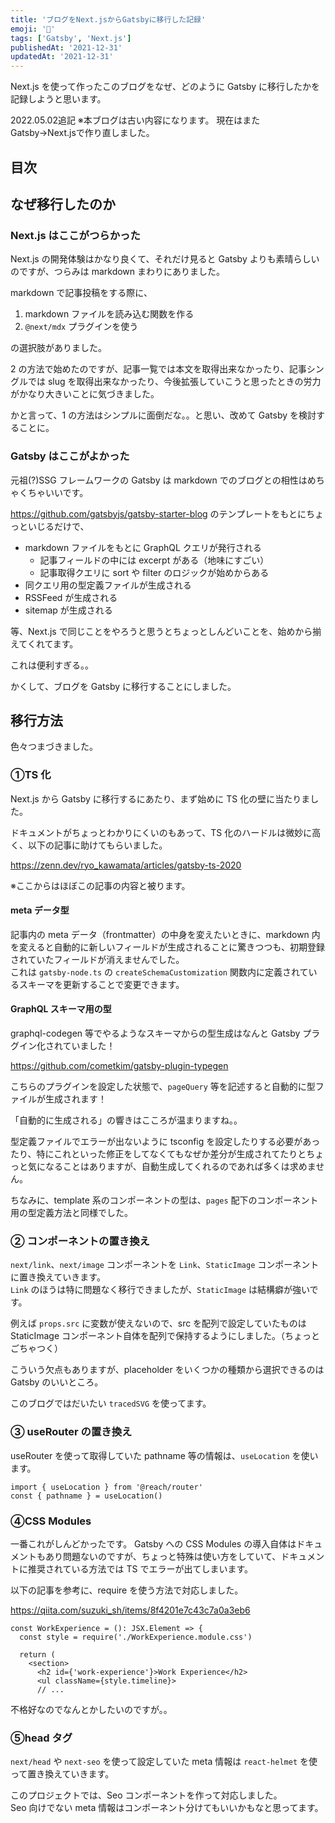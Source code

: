```yaml
---
title: 'ブログをNext.jsからGatsbyに移行した記録'
emoji: '🌊'
tags: ['Gatsby', 'Next.js']
publishedAt: '2021-12-31'
updatedAt: '2021-12-31'
---
```


Next.js を使って作ったこのブログをなぜ、どのように Gatsby に移行したかを記録しようと思います。

2022.05.02追記
※本ブログは古い内容になります。
現在はまたGatsby→Next.jsで作り直しました。

## 目次

## なぜ移行したのか

### Next.js はここがつらかった

Next.js の開発体験はかなり良くて、それだけ見ると Gatsby よりも素晴らしいのですが、つらみは markdown まわりにありました。

markdown で記事投稿をする際に、

1. markdown ファイルを読み込む関数を作る
2. `@next/mdx` プラグインを使う

の選択肢がありました。

2 の方法で始めたのですが、記事一覧では本文を取得出来なかったり、記事シングルでは slug を取得出来なかったり、今後拡張していこうと思ったときの労力がかなり大きいことに気づきました。

かと言って、1 の方法はシンプルに面倒だな。。と思い、改めて Gatsby を検討することに。

### Gatsby はここがよかった

元祖(?)SSG フレームワークの Gatsby は markdown でのブログとの相性はめちゃくちゃいいです。

https://github.com/gatsbyjs/gatsby-starter-blog のテンプレートをもとにちょっといじるだけで、

- markdown ファイルをもとに GraphQL クエリが発行される
  - 記事フィールドの中には excerpt がある（地味にすごい）
  - 記事取得クエリに sort や filter のロジックが始めからある
- 同クエリ用の型定義ファイルが生成される
- RSSFeed が生成される
- sitemap が生成される

等、Next.js で同じことをやろうと思うとちょっとしんどいことを、始めから揃えてくれてます。

これは便利すぎる。。

かくして、ブログを Gatsby に移行することにしました。

## 移行方法

色々つまづきました。

### ①TS 化

Next.js から Gatsby に移行するにあたり、まず始めに TS 化の壁に当たりました。

ドキュメントがちょっとわかりにくいのもあって、TS 化のハードルは微妙に高く、以下の記事に助けてもらいました。

https://zenn.dev/ryo_kawamata/articles/gatsby-ts-2020

※ここからはほぼこの記事の内容と被ります。

#### meta データ型

記事内の meta データ（frontmatter）の中身を変えたいときに、markdown 内を変えると自動的に新しいフィールドが生成されることに驚きつつも、初期登録されていたフィールドが消えませんでした。  
これは `gatsby-node.ts` の `createSchemaCustomization` 関数内に定義されているスキーマを更新することで変更できます。

#### GraphQL スキーマ用の型

graphql-codegen 等でやるようなスキーマからの型生成はなんと Gatsby プラグイン化されていました！

https://github.com/cometkim/gatsby-plugin-typegen

こちらのプラグインを設定した状態で、`pageQuery` 等を記述すると自動的に型ファイルが生成されます！

「自動的に生成される」の響きはこころが温まりますね。。

型定義ファイルでエラーが出ないように tsconfig を設定したりする必要があったり、特にこれといった修正をしてなくてもなぜか差分が生成されてたりとちょっと気になることはありますが、自動生成してくれるのであれば多くは求めません。

ちなみに、template 系のコンポーネントの型は、`pages` 配下のコンポーネント用の型定義方法と同様でした。

### ② コンポーネントの置き換え

`next/link`、`next/image` コンポーネントを `Link`、`StaticImage` コンポーネントに置き換えていきます。  
`Link` のほうは特に問題なく移行できましたが、`StaticImage` は結構癖が強いです。

例えば `props.src` に変数が使えないので、src を配列で設定していたものは StaticImage コンポーネント自体を配列で保持するようにしました。（ちょっとごちゃつく）

こういう欠点もありますが、placeholder をいくつかの種類から選択できるのは Gatsby のいいところ。

このブログではだいたい `tracedSVG` を使ってます。

### ③ useRouter の置き換え

useRouter を使って取得していた pathname 等の情報は、`useLocation` を使います。

```tsx
import { useLocation } from '@reach/router'
const { pathname } = useLocation()
```

### ④CSS Modules

一番これがしんどかったです。
Gatsby への CSS Modules の導入自体はドキュメントもあり問題ないのですが、ちょっと特殊は使い方をしていて、ドキュメントに推奨されている方法では TS でエラーが出てしまいます。

以下の記事を参考に、require を使う方法で対応しました。

https://qiita.com/suzuki_sh/items/8f4201e7c43c7a0a3eb6

```tsx
const WorkExperience = (): JSX.Element => {
  const style = require('./WorkExperience.module.css')

  return (
    <section>
      <h2 id={'work-experience'}>Work Experience</h2>
      <ul className={style.timeline}>
      // ...
```

不格好なのでなんとかしたいのですが。。

### ⑤head タグ

`next/head` や `next-seo` を使って設定していた meta 情報は `react-helmet` を使って置き換えていきます。

このプロジェクトでは、Seo コンポーネントを作って対応しました。  
Seo 向けでない meta 情報はコンポーネント分けてもいいかもなと思ってます。

